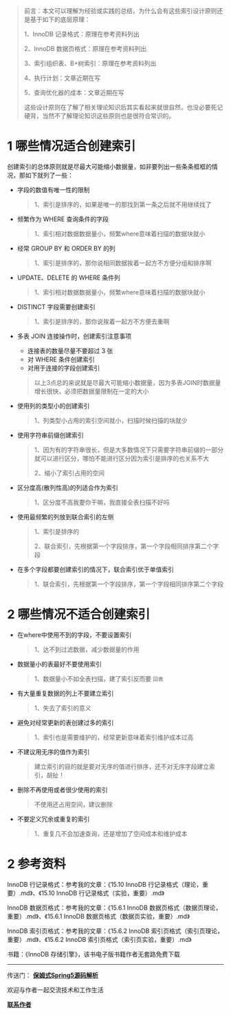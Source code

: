 > 前言：本文可以理解为经验或实践的总结，为什么会有这些索引设计原则还是基于如下的底层原理：
>
> 1、InnoDB 记录格式：原理在参考资料列出
>
> 2、InnoDB 数据页格式：原理在参考资料列出
>
> 3、索引组织表、B+树索引：原理在参考资料列出
>
> 4、执行计划：文章近期在写
>
> 5、查询优化器的成本：文章近期在写
>
> 这些设计原则在了解了相关理论知识后其实看起来就很自然，也没必要死记硬背，当然不了解理论知识这些原则也是很符合常识的。

# 1 哪些情况适合创建索引

创建索引的总体原则就是尽最大可能缩小数据量，如非要列出一些条条框框的情况，那如下就列了一些：

* 字段的数值有唯一性的限制

  > 1、索引是排序的，如果是唯一的那找到第一条之后就不用继续找了

* 频繁作为 WHERE 查询条件的字段

  > 1、索引相对数据数据量小，频繁where意味着扫描的数据块就小

* 经常 GROUP BY 和 ORDER BY 的列

  > 1、索引是排序的，那你说相同数据挨着一起方不方便分组和排序啊

* UPDATE、DELETE 的 WHERE 条件列

  > 1、索引相对数据数据量小，频繁where意味着扫描的数据块就小

* DISTINCT 字段需要创建索引

  > 1、索引是排序的，那你说挨着一起方不方便去重啊

* 多表 JOIN 连接操作时，创建索引注意事项

  * 连接表的数量尽量不要超过 3 张 
  * 对 WHERE 条件创建索引
  * 对用于连接的字段创建索引

  > 以上3点总的来说就是尽最大可能缩小数据量，因为多表JOIN时数据量增长很快，必须把数据量限制在一定的大小

* 使用列的类型小的创建索引

  > 1、列类型小占用的索引空间就小，扫描时候扫描的块就少

* 使用字符串前缀创建索引

  > 1、因为有的字符串很长，但是大多数情况下只需要字符串前缀的一部分就可以进行区分，哪怕不能进行区分因为索引是排序的也关系不大
  >
  > 2、缩小了索引占用的空间

* 区分度高(散列性高)的列适合作为索引

  > 1、区分度不高我要你干嘛，我直接全表扫描不好吗

* 使用最频繁的列放到联合索引的左侧

  > 1、索引是排序的
  >
  > 2、联合索引，先根据第一个字段排序，第一个字段相同排序第二个字段

* 在多个字段都要创建索引的情况下，联合索引优于单值索引

  > 1、联合索引，先根据第一个字段排序，第一个字段相同排序第二个字段

# 2 哪些情况不适合创建索引

* 在where中使用不到的字段，不要设置索引

  > 1、达不到过滤数据，减少数据量的作用

* 数据量小的表最好不要使用索引

  > 1、数据量小不如全表扫描，建了索引反而要 `回表` 

* 有大量重复数据的列上不要建立索引

  > 1、失去了索引的意义

* 避免对经常更新的表创建过多的索引

  > 1、索引也是需要维护的，经常更新意味着索引维护成本过高

* 不建议用无序的值作为索引

  > 建立索引的目的就是要对无序的值进行排序，还不对无序字段建立索引，胡扯！

* 删除不再使用或者很少使用的索引

  > 不使用还占用空间，建议删除

* 不要定义冗余或重复的索引

  > 1、重复几不会加速查询，还是增加了空间成本和维护成本

# 2 参考资料

InnoDB 行记录格式：参考我的文章：《15.10 InnoDB 行记录格式（理论，重要）.md》、《15.10 InnoDB 行记录格式（实验，重要）.md》

InnoDB 数据页格式：参考我的文章：《15.6.1 InnoDB 数据页格式（数据页理论，重要）.md》、《15.6.1 InnoDB 数据页格式（数据页实验，重要）.md》

InnoDB 索引页格式：参考我的文章：《15.6.2 InnoDB 索引页格式（索引页理论，重要）.md》、《15.6.2 InnoDB 索引页格式（索引页实验，重要）.md》

书籍：《InnoDB 存储引擎》，该书电子版书籍作者无套路免费下载

---

传送门： <a href="https://gitee.com/firefish985/spring-framework-deepanalysis/tree/5.1.x#项目介绍">**保姆式Spring5源码解析**</a>

欢迎与作者一起交流技术和工作生活

<a href="https://gitee.com/firefish985/spring-framework-deepanalysis/tree/5.1.x#联系作者">**联系作者**</a>
